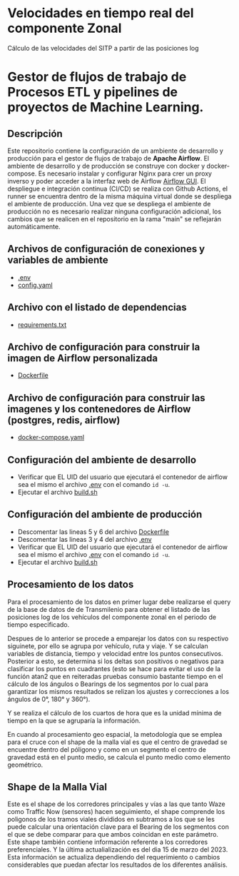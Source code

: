 # Velocidades en tiempo real del componente Zonal

Cálculo de las velocidades del SITP a partir de las posiciones log


# Gestor de flujos de trabajo de Procesos ETL y pipelines de proyectos de Machine Learning.

## Descripción
Este repositorio contiene la configuración de un ambiente de desarrollo y producción para el gestor de flujos de trabajo de **Apache Airflow**.
El ambiente de desarrollo y de producción se construye con docker y docker-compose.
Es necesario instalar y configurar Nginx para crer un proxy inverso y poder acceder a la interfaz web de Airflow [Airflow GUI](http://20.110.226.237/airflow/).
El despliegue e integración continua (CI/CD) se realiza con Github Actions, el runner se encuentra dentro de la misma máquina virtual donde se despliega el ambiente de producción. 
Una vez que se despliega el ambiente de producción no es necesario realizar ninguna configuración adicional, los cambios que se realicen en el repositorio en la rama "main" se reflejarán automáticamente.

## Archivos de configuración de conexiones y variables de ambiente
* [.env](./.env)
* [config.yaml](./scripts/config.yaml)

## Archivo con el listado de dependencias
* [requirements.txt](./requirements.txt)

## Archivo de configuración para construir la imagen de Airflow personalizada
* [Dockerfile](./Dockerfile)

## Archivo de configuración para construir las imagenes y los contenedores de Airflow (postgres, redis, airflow)
* [docker-compose.yaml](./docker-compose.yaml)

## Configuración del ambiente de desarrollo
* Verificar que EL UID del usuario que ejecutará el contenedor de airflow sea el mismo el archivo [.env](./.env) con el comando `id -u`.
* Ejecutar el archivo [build.sh](./build.sh)

## Configuración del ambiente de producción
* Descomentar las lineas 5 y 6 del archivo [Dockerfile](./Dockerfile)
* Descomentar las lineas 3 y 4 del archivo [.env](./.env)
* Verificar que EL UID del usuario que ejecutará el contenedor de airflow sea el mismo el archivo [.env](./.env) con el comando `id -u`.
* Ejecutar el archivo [build.sh](./build.sh)

## Procesamiento de los datos

Para el procesamiento de los datos en primer lugar debe realizarse el query de la base de datos de 
de Transmilenio para obtener el listado de las posiciones log de los vehículos del componente zonal en el periodo de tiempo especificado.

Despues de lo anterior se procede a emparejar los datos con su respectivo siguinete, por ello se agrupa por vehículo, ruta y viaje. Y se calculan variables de distancia, tiempo y velocidad entre los puntos consecutivos. Posterior a esto, se determina si los deltas son positivos o negativos para clasificar los puntos en cuadrantes (esto se hace para evitar el uso de la función atan2 que en reiteradas pruebas consumio bastante tiempo en el cálculo de los ángulos o Bearings de los segmentos por lo cual para garantizar los mismos resultados se relizan los ajustes y correcciones a los ángulos de 0°, 180° y 360°).

Y se realiza el cálculo de los cuartos de hora que es la unidad mínima de tiempo en la que se agruparía la información.

En cuando al procesamiento geo espacial, la metodología que se emplea para el cruce con el shape de la malla vial es que el centro de gravedad se encuentre dentro del póligono y como en un segmento el centro de gravedad está en el punto medio, se calcula el punto medio como elemento geométrico.


## Shape de la Malla Vial

Este es el shape de los corredores principales y vías a las que tanto Waze como Traffic Now (sensores) hacen seguimiento, el shape comprende los poligonos de los tramos viales divididos en subtramos a los que se les puede calcular una orientación clave para el Bearing de los segmentos con el que se debe comparar para que ambos coincidan en este parámetro.
Este shape también contiene información referente a los corredores preferenciales.
Y la última actualialización es del dia 15 de marzo del 2023. Esta información se actualiza dependiendo del requerimiento o cambios considerables que puedan afectar los resultados de los diferentes análisis.
